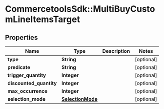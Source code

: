 # CommercetoolsSdk::MultiBuyCustomLineItemsTarget

## Properties
Name | Type | Description | Notes
------------ | ------------- | ------------- | -------------
**type** | **String** |  | [optional] 
**predicate** | **String** |  | [optional] 
**trigger_quantity** | **Integer** |  | [optional] 
**discounted_quantity** | **Integer** |  | [optional] 
**max_occurrence** | **Integer** |  | [optional] 
**selection_mode** | [**SelectionMode**](SelectionMode.md) |  | [optional] 

